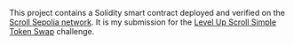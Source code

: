 This project contains a Solidity smart contract deployed and verified on the [Scroll Sepolia network](https://sepolia.scrollscan.com//address/0x5a9D11E24121F888a501dedC70B3f68D44AE5960). It is my submission for the [Level Up Scroll Simple Token Swap](https://www.levelup.xyz/challenges/simple-token-swap) challenge.
